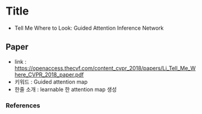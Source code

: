 ﻿# Title
- Tell Me Where to Look: Guided Attention Inference Network
## Paper

- link : https://openaccess.thecvf.com/content_cvpr_2018/papers/Li_Tell_Me_Where_CVPR_2018_paper.pdf
- 키워드 : Guided attention map
- 한줄 소개 : learnable 한 attention map 생성 

### References
